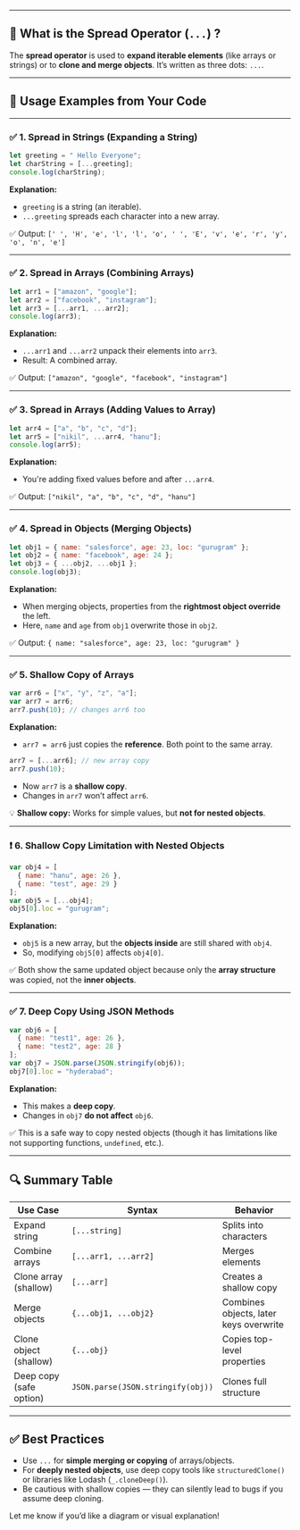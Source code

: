 
---

## 🔄 **What is the Spread Operator (`...`) ?**

The **spread operator** is used to **expand iterable elements** (like arrays or strings) or to **clone and merge objects**. It’s written as three dots: `...`.

---

## 🧩 **Usage Examples from Your Code**

---

### ✅ **1. Spread in Strings (Expanding a String)**

```js
let greeting = " Hello Everyone";
let charString = [...greeting];
console.log(charString);
```

**Explanation:**

* `greeting` is a string (an iterable).
* `...greeting` spreads each character into a new array.

✅ Output:
`[' ', 'H', 'e', 'l', 'l', 'o', ' ', 'E', 'v', 'e', 'r', 'y', 'o', 'n', 'e']`

---

### ✅ **2. Spread in Arrays (Combining Arrays)**

```js
let arr1 = ["amazon", "google"];
let arr2 = ["facebook", "instagram"];
let arr3 = [...arr1, ...arr2];
console.log(arr3);
```

**Explanation:**

* `...arr1` and `...arr2` unpack their elements into `arr3`.
* Result: A combined array.

✅ Output:
`["amazon", "google", "facebook", "instagram"]`

---

### ✅ **3. Spread in Arrays (Adding Values to Array)**

```js
let arr4 = ["a", "b", "c", "d"];
let arr5 = ["nikil", ...arr4, "hanu"];
console.log(arr5);
```

**Explanation:**

* You're adding fixed values before and after `...arr4`.

✅ Output:
`["nikil", "a", "b", "c", "d", "hanu"]`

---

### ✅ **4. Spread in Objects (Merging Objects)**

```js
let obj1 = { name: "salesforce", age: 23, loc: "gurugram" };
let obj2 = { name: "facebook", age: 24 };
let obj3 = { ...obj2, ...obj1 };
console.log(obj3);
```

**Explanation:**

* When merging objects, properties from the **rightmost object override** the left.
* Here, `name` and `age` from `obj1` overwrite those in `obj2`.

✅ Output:
`{ name: "salesforce", age: 23, loc: "gurugram" }`

---

### ✅ **5. Shallow Copy of Arrays**

```js
var arr6 = ["x", "y", "z", "a"];
var arr7 = arr6;
arr7.push(10); // changes arr6 too
```

**Explanation:**

* `arr7 = arr6` just copies the **reference**. Both point to the same array.

```js
arr7 = [...arr6]; // new array copy
arr7.push(10);
```

* Now `arr7` is a **shallow copy**.
* Changes in `arr7` won’t affect `arr6`.

💡 **Shallow copy:** Works for simple values, but **not for nested objects**.

---

### ❗ **6. Shallow Copy Limitation with Nested Objects**

```js
var obj4 = [
  { name: "hanu", age: 26 },
  { name: "test", age: 29 }
];
var obj5 = [...obj4];
obj5[0].loc = "gurugram";
```

**Explanation:**

* `obj5` is a new array, but the **objects inside** are still shared with `obj4`.
* So, modifying `obj5[0]` affects `obj4[0]`.

✅ Both show the same updated object because only the **array structure** was copied, not the **inner objects**.

---

### ✅ **7. Deep Copy Using JSON Methods**

```js
var obj6 = [
  { name: "test1", age: 26 },
  { name: "test2", age: 28 }
];
var obj7 = JSON.parse(JSON.stringify(obj6));
obj7[0].loc = "hyderabad";
```

**Explanation:**

* This makes a **deep copy**.
* Changes in `obj7` **do not affect** `obj6`.

✅ This is a safe way to copy nested objects (though it has limitations like not supporting functions, `undefined`, etc.).

---

## 🔍 Summary Table

| Use Case                | Syntax                            | Behavior                               |
| ----------------------- | --------------------------------- | -------------------------------------- |
| Expand string           | `[...string]`                     | Splits into characters                 |
| Combine arrays          | `[...arr1, ...arr2]`              | Merges elements                        |
| Clone array (shallow)   | `[...arr]`                        | Creates a shallow copy                 |
| Merge objects           | `{...obj1, ...obj2}`              | Combines objects, later keys overwrite |
| Clone object (shallow)  | `{...obj}`                        | Copies top-level properties            |
| Deep copy (safe option) | `JSON.parse(JSON.stringify(obj))` | Clones full structure                  |

---

## ✅ Best Practices

* Use `...` for **simple merging or copying** of arrays/objects.
* For **deeply nested objects**, use deep copy tools like `structuredClone()` or libraries like Lodash (`_.cloneDeep()`).
* Be cautious with shallow copies — they can silently lead to bugs if you assume deep cloning.

Let me know if you’d like a diagram or visual explanation!

